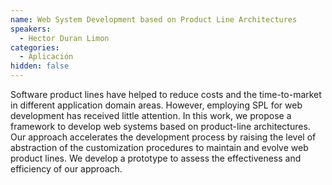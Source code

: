 ```yaml
---
name: Web System Development based on Product Line Architectures
speakers:
  - Hector Duran Limon
categories:
  - Aplicación
hidden: false
---
```

Software product lines have helped to reduce costs and the time-to-market in different application domain areas. However, employing SPL for web development has received little attention. In this work, we propose a framework to develop web systems based on product-line architectures.  Our approach accelerates the development process by raising the level of abstraction of the customization procedures to maintain and evolve web product lines.  We develop a prototype to assess the effectiveness and efficiency of our approach.

